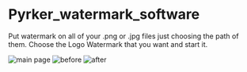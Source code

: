 # Pyrker_watermark_software
Put watermark on all of your .png or .jpg files just choosing the path of them.
Choose the Logo Watermark that you want and start it.

![main page](https://i.gyazo.com/f3d36fbbe8f1b72c2efc9d74c207f520.png)
![before](https://i.gyazo.com/6db6ce150045e459cb99e1d044b0e62c.png)
![after](https://i.gyazo.com/c182bb6aa2407ff97dac9dc2cb067c05.png)
